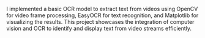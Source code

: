 I implemented a basic OCR model to extract text from videos using OpenCV for video frame processing, EasyOCR for text recognition, and Matplotlib for visualizing the results. This project showcases the integration of computer vision and OCR to identify and display text from video streams efficiently.

